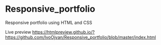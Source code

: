 # Responsive_portfolio
Responsive portfolio using HTML and CSS

Live preview
https://htmlpreview.github.io/?https://github.com/IvoOjvan/Responsive_portfolio/blob/master/index.html
